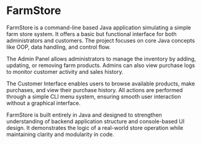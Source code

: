 # FarmStore
FarmStore is a command-line based Java application simulating a simple farm store system. It offers a basic but functional interface for both administrators and customers. The project focuses on core Java concepts like OOP, data handling, and control flow.

The Admin Panel allows administrators to manage the inventory by adding, updating, or removing farm products. Admins can also view purchase logs to monitor customer activity and sales history.

The Customer Interface enables users to browse available products, make purchases, and view their purchase history. All actions are performed through a simple CLI menu system, ensuring smooth user interaction without a graphical interface.

FarmStore is built entirely in Java and designed to strengthen understanding of backend application structure and console-based UI design. It demonstrates the logic of a real-world store operation while maintaining clarity and modularity in code.
